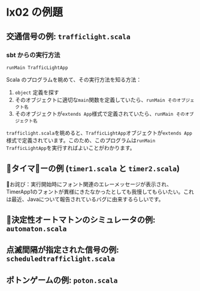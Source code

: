 # lx02 の例題

## 交通信号の例: `trafficlight.scala`

### sbt からの実行方法

    runMain TrafficLightApp

Scala のプログラムを眺めて、その実行方法を知る方法：

1. `object` 定義を探す
1. そのオブジェクトに適切な`main`関数を定義していたら、`runMain そのオブジェクト名`
1. そのオブジェクトが`extends App`様式で定義されていたら、`runMain そのオブジェクト名`

`trafficlight.scala`を眺めると、`TrafficLightApp`オブジェクトが`extends App`様式で定義されています。このため、このプログラムは`runMain TrafficLightApp`を実行すればよいことがわかります。

## タイマーの例 (`timer1.scala` と `timer2.scala`)

お詫び：実行開始時にフォント関連のエレーメッセージが表示され、TimerApp1のフォントが異様にきたなかったとしても我慢してもらいたい。これは最近、Javaについて報告されているバグに由来するらしいです。

## 決定性オートマトンのシミュレータの例: `automaton.scala`

## 点滅間隔が指定された信号の例: `scheduledtrafficlight.scala`

## ポトンゲームの例: `poton.scala`

